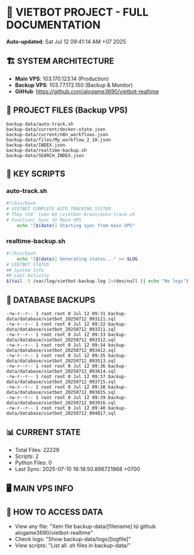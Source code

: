# 🤖 VIETBOT PROJECT - FULL DOCUMENTATION
**Auto-updated**: Sat Jul 12 09:41:14 AM +07 2025

## 🏗️ SYSTEM ARCHITECTURE
- **Main VPS**: 103.170.123.14 (Production)
- **Backup VPS**: 103.77.172.150 (Backup & Monitor)
- **GitHub**: https://github.com/alogame3690/vietbot-realtime

## 📁 PROJECT FILES (Backup VPS)
```
backup-data/auto-track.sh
backup-data/current/docker-state.json
backup-data/current/n8n_workflows.json
backup-data/files/My_workflow_2_10.json
backup-data/INDEX.json
backup-data/realtime-backup.sh
backup-data/SEARCH_INDEX.json
```

## 🔧 KEY SCRIPTS
### auto-track.sh
```bash
#!/bin/bash
# VIETBOT COMPLETE AUTO TRACKING SYSTEM
# Thay thế toàn bộ /vietbot-brain/auto-track.sh
# Function: Sync từ Main VPS
    echo "[$(date)] Starting sync from main VPS"
```
### realtime-backup.sh
```bash
#!/bin/bash
    echo "[$(date)] Generating status..." >> $LOG
# VIETBOT STATUS
## System Info
## Last Activity
$(tail -5 /var/log/vietbot-backup.log 2>/dev/null || echo "No logs")
```

## 💾 DATABASE BACKUPS
```
-rw-r--r-- 1 root root 0 Jul 12 09:31 backup-data/database/vietbot_20250712_093111.sql
-rw-r--r-- 1 root root 0 Jul 12 09:32 backup-data/database/vietbot_20250712_093211.sql
-rw-r--r-- 1 root root 0 Jul 12 09:33 backup-data/database/vietbot_20250712_093312.sql
-rw-r--r-- 1 root root 0 Jul 12 09:34 backup-data/database/vietbot_20250712_093412.sql
-rw-r--r-- 1 root root 0 Jul 12 09:35 backup-data/database/vietbot_20250712_093513.sql
-rw-r--r-- 1 root root 0 Jul 12 09:36 backup-data/database/vietbot_20250712_093614.sql
-rw-r--r-- 1 root root 0 Jul 12 09:37 backup-data/database/vietbot_20250712_093715.sql
-rw-r--r-- 1 root root 0 Jul 12 09:38 backup-data/database/vietbot_20250712_093815.sql
-rw-r--r-- 1 root root 0 Jul 12 09:39 backup-data/database/vietbot_20250712_093916.sql
-rw-r--r-- 1 root root 0 Jul 12 09:40 backup-data/database/vietbot_20250712_094017.sql
```

## 📊 CURRENT STATE
- Total Files: 22229
- Scripts: 2
- Python Files: 0
- Last Sync: 2025-07-10 16:18:50.896721968 +0700

## 🖥️ MAIN VPS INFO


## 🚨 HOW TO ACCESS DATA
- View any file: "Xem file backup-data/[filename] từ github alogame3690/vietbot-realtime"
- Check logs: "Show backup-data/logs/[logfile]"
- View scripts: "List all .sh files in backup-data/"
